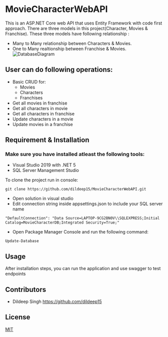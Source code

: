 # MovieCharacterWebAPI
This is an ASP.NET Core web API that uses Entity Framework with code first approach. There are three models in this project(Character, Movies & Franchise).
These three models have following relationship :
- Many to Many relationship between Characters & Movies.
- One to Many realtionship between Franchise & Movies.
  ![DatabaseDiagram](https://github.com/dildeep15/MovieCharacterWebAPI/assets/29199655/d730f867-7547-44dc-addf-0cd4bb3238d9)



## User can do following operations:
- Basic CRUD for:
    - Movies
    - Characters
    - Franchises
- Get all movies in franchise
- Get all characters in movie
- Get all characters in franchise
- Update characters in a movie
- Update movies in a franchise

## Requirement & Installation
### Make sure you have installed atleast the following tools:
- Visual Studio 2019 with .NET 5
- SQL Server Management Studio

To clone the project run in console:
```
git clone https://github.com/dildeep15/MovieCharacterWebAPI.git

```
 - Open solution in visual studio
 - Edit connection string inside appsettings.json to include your SQL server name
 ```
 "DefaultConnection": "Data Source=LAPTOP-9CG2BN0V\\SQLEXPRESS;Initial Catalog=MovieCharacterDB;Integrated Security=True;"
 ```
 - Open Package Manager Console and run the following command:
 ```
 Update-Database
 ```

## Usage
After installation steps, you can run the application and use swagger to test endpoints

## Contributors
- Dildeep Singh https://github.com/dildeep15
  
## License
[MIT](https://choosealisence.com/licenses/mit/)
